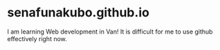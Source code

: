 # senafunakubo.github.io
I am learning Web development in Van!
It is difficult for me to use github effectively right now.
